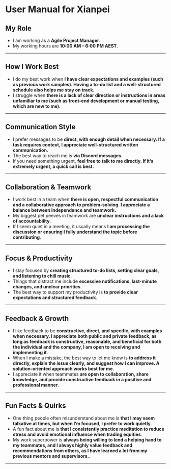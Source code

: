 # User Manual for Xianpei

## My Role  
- I am working as a **Agile Project Manager**.  
- My working hours are **10:00 AM – 6:00 PM AEST**.  

---

## How I Work Best  
- I do my best work when **I have clear expectations and examples (such as previous work samples). Having a to-do list and a well-structured schedule also helps me stay on track.**  
- I struggle when **there is a lack of clear direction or instructions in areas unfamiliar to me (such as front-end development or manual testing, which are new to me).**  

---

## Communication Style  
- I prefer messages to be **direct, with enough detail when necessary. If a task requires context, I appreciate well-structured written communication.**  
- The best way to reach me is **via Discord messages**.  
- If you need something urgent, **feel free to talk to me directly. If it’s extremely urgent, a quick call is best.**  

---

## Collaboration & Teamwork  
- I work best in a team when **there is open, respectful communication and a collaborative approach to problem-solving. I appreciate a balance between independence and teamwork.**  
- My biggest pet peeves in teamwork are **unclear instructions and a lack of accountability**.  
- If I seem quiet in a meeting, it usually means **I am processing the discussion or ensuring I fully understand the topic before contributing**.  

---

## Focus & Productivity  
- I stay focused by **creating structured to-do lists, setting clear goals, and listening to chill music**.  
- Things that distract me include **excessive notifications, last-minute changes, and unclear priorities**.  
- The best way to support my productivity is **to provide clear expectations and structured feedback**.  

---

## Feedback & Growth  
- I like feedback to be **constructive, direct, and specific, with examples when necessary. I appreciate both public and private feedback, as long as feedback is constructive, reasonable, and beneficial for both the individual and the company, I am open to receiving and implementing it**.  
- When I make a mistake, the best way to let me know is **to address it directly, explain the issue clearly, and suggest how I can improve. A solution-oriented approach works best for me**.  
- I appreciate it when teammates **are open to collaboration, share knowledge, and provide constructive feedback in a positive and professional manner**.  

---

## Fun Facts & Quirks  
- One thing people often misunderstand about me is **that I may seem talkative at times, but when I’m focused, I prefer to work quietly**.  
- A fun fact about me is **that I consistently practice meditation to reduce stress and avoid emotional influence when trading equities**.  
- My work superpower is **always being willing to lend a helping hand to my teammates, and I always highly value feedback and recommendations from others, as I have learned a lot from my previous mentors and supervisors.**.  

---

